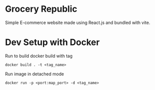 # Grocery Republic

Simple E-commerce website made using React.js and bundled with vite.

# Dev Setup with Docker

Run to build docker build with tag

`docker build . -t <tag_name>`

Run image in detached mode

`docker run -p <port:map_port> -d <tag_name>`

